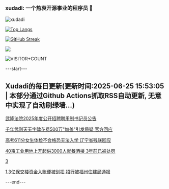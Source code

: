 ### xudadi: 一个热衷开源事业的程序员 👋

![xudadi](https://github-readme-stats-git-masterorgs-github-readme-stats-team.vercel.app/api?username=xudadi)

[![Top Langs](https://github-readme-stats.vercel.app/api/top-langs/?username=xudadi)](https://github.com/anuraghazra/github-readme-stats)

[![GitHub Streak](https://streak-stats.demolab.com?user=xudadi&locale=zh_Hans)](https://git.io/streak-stats)

![](https://raw.githubusercontent.com/xudadi/xudadi/main/assets/github-contribution-grid-snake.svg)

![VISITOR+COUNT](https://komarev.com/ghpvc/?username=xudadi&label=VISITOR+COUNT)


---start---

## Xudadi的每日更新(更新时间:2025-06-25 15:53:05 | 本部分通过Github Actions抓取RSS自动更新, 无意中实现了自动刷绿墙...)

[武隆法院2025年度公开招聘聘用制书记员公告](https://www.gongkaoleida.com/article/2471582)

[千年武则天无字碑花费500万"加盖"引发质疑 官方回应](https://m.163.com/news/article/K2TA3JLS053469KC.html)

[高考611分女生体检不合格恐无法入学 辽宁省残联回应](https://m.163.com/news/article/K2T82OFH053469LG.html)

[40亩工业用地上开起供3000人就餐酒楼 3年前已被处罚](https://m.163.com/news/article/K2RDPITG05561G0D.html)

[3](https://m.163.com/touch/news/sub/domestic)

[1.3亿保交楼资金入账便被划扣 招行被福州住建局通报](https://m.163.com/news/article/K2T70TNO0001899O.html)

---end---
